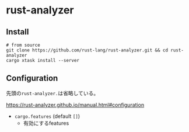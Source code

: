 # rust-analyzer

## Install

```shell
# from source
git clone https://github.com/rust-lang/rust-analyzer.git && cd rust-analyzer
cargo xtask install --server
```

## Configuration

先頭の`rust-analyzer.`は省略している。  

https://rust-analyzer.github.io/manual.html#configuration

* `cargo.features` (default `[]`)
  * 有効にするfeatures
